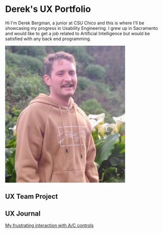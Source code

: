 # Derek's UX Portfolio
Hi I'm Derek Bergman, a junior at CSU Chico and this is where I'll be showcasing my progress in Usability Engineering.
I grew up in Sacramento and would like to get a job related to Artificial Intelligence but would be satisfied with any back end programming.

![Photo of me](assets/Derek-Monterey_20.jpg)

## UX Team Project


## UX Journal

[My frustrating interaction with A/C controls](j02/)
